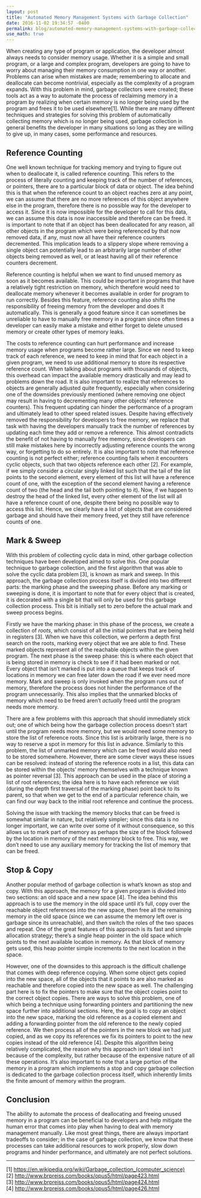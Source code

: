 ```yaml
---
layout: post
title: "Automated Memory Management Systems with Garbage Collection"
date: 2016-11-02 19:34:57 -0400
permalink: blog/automated-memory-management-systems-with-garbage-collection
use_math: true
---
```


When creating any type of program or application, the developer almost always
needs to consider memory usage. Whether it is a simple and small program, or a
large and complex program, developers are going to have to worry about managing
their memory consumption in one way or another. Problems can arise when
mistakes are made; remembering to allocate and deallocate can become
nontrivial, especially as the complexity of a program expands. With this
problem in mind, garbage collectors were created; these tools act as a way to
automate the process of reclaiming memory in a program by realizing when
certain memory is no longer being used by the program and frees it to be used
elsewhere[1]. While there are many different techniques and strategies for
solving this problem of automatically collecting memory which is no longer
being used, garbage collection in general benefits the developer in many
situations so long as they are willing to give up, in many cases, some
performance and resources.

## Reference Counting

One well known technique for tracking memory and trying to figure out when to
deallocate it, is called reference counting. This refers to the process of
literally counting and keeping track of the number of references, or pointers,
there are to a particular block of data or object. The idea behind this is that
when the reference count to an object reaches zero at any point, we can assume
that there are no more references of this object anywhere else in the program,
therefore there is no possible way for the developer to access it. Since it is
now impossible for the developer to call for this data, we can assume this data
is now inaccessible and therefore can be freed. It is important to note that if
an object has been deallocated for any reason, all other objects in the program
which were being referenced by that now removed data, if any, must now all have
their reference counters decremented. This implication leads to a slippery
slope where removing a single object can potentially lead to an arbitrarily
large number of other objects being removed as well, or at least having all of
their reference counters decrement.  


Reference counting is helpful when we want to find unused memory as soon as it
becomes available. This could be important in programs that have a relatively
tight restriction on memory, which therefore would need to deallocate memory
whenever it becomes available in order for program to run correctly. Besides
this feature, reference counting also shifts the responsibility of freeing
memory from the developer and does it automatically. This is generally a good
feature since it can sometimes be unreliable to have to manually free memory in
a program since often times a developer can easily make a mistake and either
forget to delete unused memory or create other types of memory leaks.


The costs to reference counting can hurt performance and increase memory usage
when programs become rather large. Since we need to keep track of each
reference, we need to keep in mind that for each object in a given program, we
need to use additional memory to store its respective reference count. When
talking about programs with thousands of objects, this overhead can impact the
available memory drastically and may lead to problems down the road. It is also
important to realize that references to objects are generally adjusted quite
frequently, especially when considering one of the downsides previously
mentioned (where removing one object may result in having to decrementing many
other objects’ reference counters). This frequent updating can hinder the
performance of a program and ultimately lead to other speed related issues.
Despite having effectively removed the responsibility for developers to free
memory, we replace that task with having the developers manually track the
number of references by updating each time they add or remove a reference. This
almost contradicts the benefit of not having to manually free memory, since
developers can still make mistakes here by incorrectly adjusting reference
counts the wrong way, or forgetting to do so entirely. It is also important to
note that reference counting is not perfect either; reference counting fails
when it encounters cyclic objects, such that two objects reference each other
[2]. For example, if we simply consider a circular singly linked list such that
the tail of the list points to the second element, every element of this list
will have a reference count of one, with the exception of the second element
having a reference count of two (the head and the tail both pointing to it).
Now, if we happen to destroy the head of the linked list, every other element
of the list will all have a reference count of one, despite there being no
possible way to access this list. Hence, we clearly have a list of objects that
are considered garbage and should have their memory freed, yet they still have
reference counts of one.

## Mark & Sweep

With this problem of collecting cyclic data in mind, other garbage collection
techniques have been developed aimed to solve this. One popular technique to
garbage collection, and the first algorithm that was able to solve the cyclic
data problem [3], is known as mark and sweep. In this approach, the garbage
collection process itself is divided into two different parts: the marking
phase and the sweeping phase. Before any marking or sweeping is done, it is
important to note that for every object that is created, it is decorated with a
single bit that will only be used for this garbage collection process. This bit
is initially set to zero before the actual mark and sweep process begins.


Firstly we have the marking phase: in this phase of the process, we create a
collection of _roots_, which consist of all the initial pointers that are being
held in registers [3]. When we have this collection, we perform a depth first
search on the roots, marking every object that we are able to find. These
marked objects represent all of the reachable objects within the given program.
The next phase is the sweep phase: this is where each object that is being
stored in memory is check to see if it had been marked or not. Every object
that isn’t marked is put into a queue that keeps track of locations in memory
we can free later down the road if we ever need more memory. Mark and sweep is
only invoked when the program runs out of memory, therefore the process does
not hinder the performance of the program unnecessarily. This also implies that
the unmarked blocks of memory which need to be freed aren’t _actually_ freed
until the program needs more memory.


There are a few problems with this approach that should immediately stick out;
one of which being how the garbage collection process doesn’t start until the
program needs more memory, but we would need some memory to store the list of
reference roots. Since this list is arbitrarily large, there is no way to
reserve a spot in memory for this list in advance. Similarly to this problem,
the list of unmarked memory which can be freed would also need to be stored
somewhere. However, there are some clever ways these issues can be resolved:
instead of storing the reference roots in a list, this data can be stored
within the objects’ memory themselves with a technique known as pointer
reversal [3]. This approach can be used in the place of storing a list of root
references; the idea here is to have each reference we visit (during the depth
first traversal of the marking phase) point back to its parent, so that when we
get to the end of a particular reference chain, we can find our way back to the
initial root reference and continue the process.


Solving the issue with tracking the memory blocks that can be freed is somewhat
similar in nature, but relatively simpler; since this data is no longer
important, we can write over some of it without consequence, so this allows us
to mark part of memory as perhaps the size of the block followed by the
location in memory of the next memory block to free. This way, we don’t need to
use any auxiliary memory for tracking the list of memory that can be freed.

## Stop & Copy

Another popular method of garbage collection is what’s known as stop and copy.
With this approach, the memory for a given program is divided into two
sections: an old space and a new space [4]. The idea behind this approach is to
use the memory in the old space until it’s full, copy over the reachable object
references into the new space, then free all the remaining memory in the old
space (since we can assume the memory left over is garbage since its
unreachable), and then switch the roles of the two spaces and repeat. One of
the great features of this approach is its fast and simple allocation strategy;
there’s a single heap pointer in the old space which points to the next
available location in memory. As that block of memory gets used, this heap
pointer simple increments to the next location in the space.  


However, one of the downsides to this approach is the difficult challenge that
comes with deep reference copying. When some object gets copied into the new
space, all of the objects that it points to are also marked as reachable and
therefore copied into the new space as well. The challenging part here is to
fix the pointers to make sure that the object copies point to the correct
object copies. There are ways to solve this problem, one of which being a
technique using forwarding pointers and partitioning the new space further into
additional sections. Here, the goal is to copy an object into the new space,
marking the old reference as a copied element and adding a forwarding pointer
from the old reference to the newly copied reference. We then process all of
the pointers in the new block we had just copied, and as we copy its references
we fix its pointers to point to the new copies instead of the old reference
[4]. Despite this algorithm being relatively complicated, the reason why this
approach isn’t ideal isn’t because of the complexity, but rather because of the
expensive nature of all these operations. It’s also important to note that a
large portion of the memory in a program which implements a stop and copy
garbage collection is dedicated to the garbage collection process itself, which
inherently limits the finite amount of memory within the program.

## Conclusion

The ability to automate the process of deallocating and freeing unused memory
in a program can be beneficial to developers and help mitigate the human error
that comes into play when having to deal with memory management manually. Like
most great things, there are always important tradeoffs to consider; in the
case of garbage collection, we know that these processes can take additional
resources to work properly, slow down programs and hinder performance, and
ultimately are not perfect solutions.  

---

[1] https://en.wikipedia.org/wiki/Garbage_collection_(computer_science) <br />
[2] http://www.brpreiss.com/books/opus5/html/page423.html <br />
[3] http://www.brpreiss.com/books/opus5/html/page424.html <br />
[4] http://www.brpreiss.com/books/opus5/html/page426.html <br />
